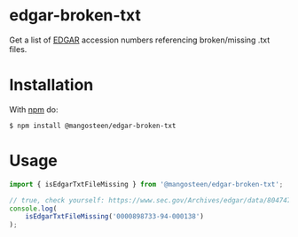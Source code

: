 # edgar-broken-txt

Get a list of [EDGAR](https://www.sec.gov/edgar/searchedgar/companysearch.html) accession numbers referencing broken/missing .txt files.

# Installation

With [npm](https://www.npmjs.com/) do:

    $ npm install @mangosteen/edgar-broken-txt

# Usage

```ts
import { isEdgarTxtFileMissing } from '@mangosteen/edgar-broken-txt';

// true, check yourself: https://www.sec.gov/Archives/edgar/data/804747/0000898733-94-000138-index.html
console.log(
    isEdgarTxtFileMissing('0000898733-94-000138')
);
```